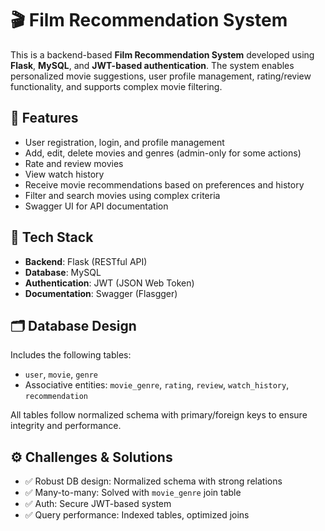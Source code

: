 # 🎬 Film Recommendation System

This is a backend-based **Film Recommendation System** developed using **Flask**, **MySQL**, and **JWT-based authentication**. The system enables personalized movie suggestions, user profile management, rating/review functionality, and supports complex movie filtering.

## 🚀 Features
- User registration, login, and profile management  
- Add, edit, delete movies and genres (admin-only for some actions)  
- Rate and review movies  
- View watch history  
- Receive movie recommendations based on preferences and history  
- Filter and search movies using complex criteria  
- Swagger UI for API documentation  

## 🧠 Tech Stack
- **Backend**: Flask (RESTful API)  
- **Database**: MySQL  
- **Authentication**: JWT (JSON Web Token)  
- **Documentation**: Swagger (Flasgger)  

## 🗂️ Database Design
Includes the following tables:  
- `user`, `movie`, `genre`  
- Associative entities: `movie_genre`, `rating`, `review`, `watch_history`, `recommendation`  

All tables follow normalized schema with primary/foreign keys to ensure integrity and performance.

## ⚙️ Challenges & Solutions
- ✅ Robust DB design: Normalized schema with strong relations  
- ✅ Many-to-many: Solved with `movie_genre` join table  
- ✅ Auth: Secure JWT-based system  
- ✅ Query performance: Indexed tables, optimized joins  

